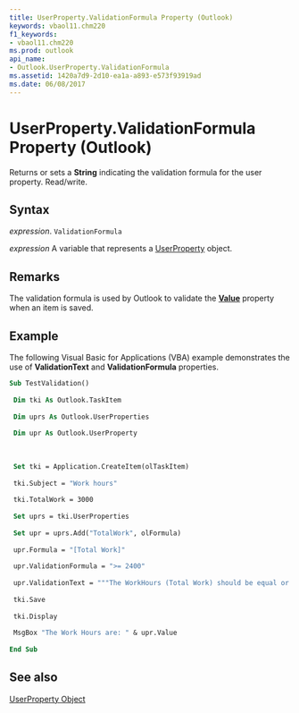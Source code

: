 ```yaml
---
title: UserProperty.ValidationFormula Property (Outlook)
keywords: vbaol11.chm220
f1_keywords:
- vbaol11.chm220
ms.prod: outlook
api_name:
- Outlook.UserProperty.ValidationFormula
ms.assetid: 1420a7d9-2d10-ea1a-a893-e573f93919ad
ms.date: 06/08/2017
---
```



# UserProperty.ValidationFormula Property (Outlook)

Returns or sets a  **String** indicating the validation formula for the user property. Read/write.


## Syntax

 _expression_. `ValidationFormula`

 _expression_ A variable that represents a [UserProperty](./Outlook.UserProperty.md) object.


## Remarks

The validation formula is used by Outlook to validate the  **[Value](Outlook.UserProperty.Value.md)** property when an item is saved.


## Example

The following Visual Basic for Applications (VBA) example demonstrates the use of  **ValidationText** and **ValidationFormula** properties.


```vb
Sub TestValidation() 
 
 Dim tki As Outlook.TaskItem 
 
 Dim uprs As Outlook.UserProperties 
 
 Dim upr As Outlook.UserProperty 
 
 
 
 Set tki = Application.CreateItem(olTaskItem) 
 
 tki.Subject = "Work hours" 
 
 tki.TotalWork = 3000 
 
 Set uprs = tki.UserProperties 
 
 Set upr = uprs.Add("TotalWork", olFormula) 
 
 upr.Formula = "[Total Work]" 
 
 upr.ValidationFormula = ">= 2400" 
 
 upr.ValidationText = """The WorkHours (Total Work) should be equal or greater than 5 days """ 
 
 tki.Save 
 
 tki.Display 
 
 MsgBox "The Work Hours are: " & upr.Value 
 
End Sub
```


## See also


[UserProperty Object](Outlook.UserProperty.md)


